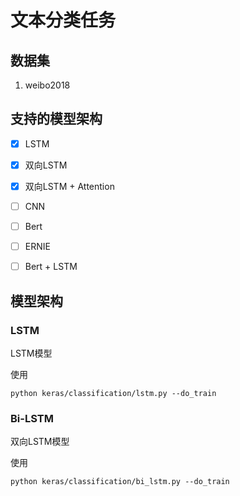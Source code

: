 # 文本分类任务

## 数据集

1. weibo2018

## 支持的模型架构

 - [x] LSTM
 - [x] 双向LSTM
 - [x] 双向LSTM + Attention
 - [ ] CNN
 - [ ] Bert
 - [ ] ERNIE
 - [ ] Bert + LSTM


## 模型架构

### LSTM
LSTM模型

使用
```
python keras/classification/lstm.py --do_train
```

### Bi-LSTM
双向LSTM模型

使用
```
python keras/classification/bi_lstm.py --do_train
```
